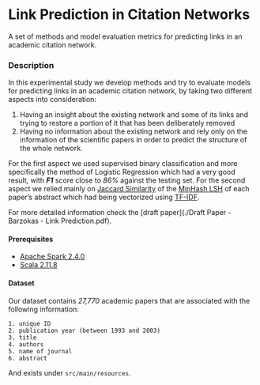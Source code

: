 # Link Prediction in Citation Networks

A set of methods and model evaluation metrics for predicting links in an academic citation network.

### Description
In this experimental study we develop methods and try to evaluate models for predicting links in an academic citation network, by taking two different aspects into consideration: 

1. Having an insight about the existing network and some of its links and trying to restore a portion of it that has been deliberately removed
2. Having no information about the existing network and rely only on the information of the scientific papers in order to predict the structure of the whole network.

For the first aspect we used supervised binary classification and more specifically the method of Logistic Regression which had a very good result, with ***F1*** score close to *86%* against the testing
set. For the second aspect we relied mainly on [Jaccard
Similarity](https://en.wikipedia.org/wiki/Jaccard_index) of the [MinHash LSH](https://en.wikipedia.org/wiki/MinHash) of each paper’s abstract which
had being vectorized using [TF-IDF](https://en.wikipedia.org/wiki/Tf%E2%80%93idf).

For more detailed information check the [draft paper](./Draft Paper - Barzokas - Link Prediction.pdf). 

#### Prerequisites
* [Apache Spark 2.4.0](https://spark.apache.org/releases/spark-release-2-4-0.html)
* [Scala 2.11.8](https://www.scala-lang.org/download/2.11.8.html)

#### Dataset
Our dataset contains _27,770_ academic papers that are
associated with the following information:

    1. unique ID
    2. publication year (between 1993 and 2003)
    3. title
    4. authors
    5. name of journal
    6. abstract

And exists under `src/main/resources`.
